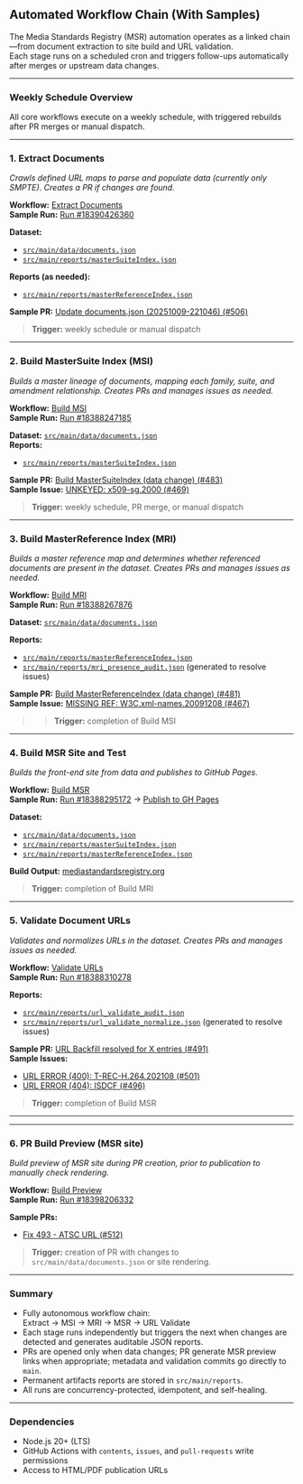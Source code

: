## Automated Workflow Chain (With Samples)

The Media Standards Registry (MSR) automation operates as a linked chain—from document extraction to site build and URL validation.  
Each stage runs on a scheduled cron and triggers follow-ups automatically after merges or upstream data changes.

---

### Weekly Schedule Overview
All core workflows execute on a weekly schedule, with triggered rebuilds after PR merges or manual dispatch.

---

### 1. Extract Documents
_Crawls defined URL maps to parse and populate data (currently only SMPTE). Creates a PR if changes are found._

**Workflow:** [Extract Documents](https://github.com/SteveLLamb/mediastandards-registry/actions/workflows/extract-docs.yml)  
**Sample Run:** [Run #18390426360](https://github.com/SteveLLamb/mediastandards-registry/actions/runs/18390426360/job/52399243873)

**Dataset:**  
- [`src/main/data/documents.json`](https://github.com/SteveLLamb/mediastandards-registry/blob/main/src/main/data/documents.json)  
- [`src/main/reports/masterSuiteIndex.json`](https://github.com/SteveLLamb/mediastandards-registry/blob/main/src/main/reports/masterSuiteIndex.json)

**Reports (as needed):**  
- [`src/main/reports/masterReferenceIndex.json`](https://github.com/SteveLLamb/mediastandards-registry/blob/main/src/main/reports/masterReferenceIndex.json)

**Sample PR:** [Update documents.json (20251009-221046) (#506)](https://github.com/SteveLLamb/mediastandards-registry/pull/506)  

>  **Trigger:** weekly schedule or manual dispatch

---

### 2. Build MasterSuite Index (MSI)
_Builds a master lineage of documents, mapping each family, suite, and amendment relationship. Creates PRs and manages issues as needed._

**Workflow:** [Build MSI](https://github.com/SteveLLamb/mediastandards-registry/actions/workflows/build-master-suite-index.yml)  
**Sample Run:** [Run #18388247185](https://github.com/SteveLLamb/mediastandards-registry/actions/runs/18388247185)

**Dataset:** [`src/main/data/documents.json`](https://github.com/SteveLLamb/mediastandards-registry/blob/main/src/main/data/documents.json)  
**Reports:**  
- [`src/main/reports/masterSuiteIndex.json`](https://github.com/SteveLLamb/mediastandards-registry/blob/main/src/main/reports/masterSuiteIndex.json)

**Sample PR:** [Build MasterSuiteIndex (data change) (#483)](https://github.com/SteveLLamb/mediastandards-registry/pull/483)  
**Sample Issue:** [UNKEYED: x509-sg.2000 (#469)](https://github.com/SteveLLamb/mediastandards-registry/issues/469)

> **Trigger:** weekly schedule, PR merge, or manual dispatch

---

### 3. Build MasterReference Index (MRI)
_Builds a master reference map and determines whether referenced documents are present in the dataset. Creates PRs and manages issues as needed._

**Workflow:** [Build MRI](https://github.com/SteveLLamb/mediastandards-registry/actions/workflows/build-master-reference-index.yml)  
**Sample Run:** [Run #18388267876](https://github.com/SteveLLamb/mediastandards-registry/actions/runs/18388267876)

**Dataset:** [`src/main/data/documents.json`](https://github.com/SteveLLamb/mediastandards-registry/blob/main/src/main/data/documents.json)

**Reports:**  
- [`src/main/reports/masterReferenceIndex.json`](https://github.com/SteveLLamb/mediastandards-registry/blob/main/src/main/reports/masterReferenceIndex.json)  
- [`src/main/reports/mri_presence_audit.json`](https://github.com/SteveLLamb/mediastandards-registry/blob/main/src/main/reports/mri_presence_audit.json) (generated to resolve issues)

**Sample PR:** [Build MasterReferenceIndex (data change) (#481)](https://github.com/SteveLLamb/mediastandards-registry/pull/481)  
**Sample Issue:** [MISSING REF: W3C.xml-names.20091208 (#467)](https://github.com/SteveLLamb/mediastandards-registry/issues/467)

> > **Trigger:** completion of Build MSI

---

### 4. Build MSR Site and Test
_Builds the front-end site from data and publishes to GitHub Pages._

**Workflow:** [Build MSR](https://github.com/SteveLLamb/mediastandards-registry/actions/workflows/build-msr-site.yml)  
**Sample Run:** [Run #18388295172](https://github.com/SteveLLamb/mediastandards-registry/actions/runs/18388295172) → [Publish to GH Pages](https://github.com/SteveLLamb/mediastandards-registry/actions/runs/18388308918)

**Dataset:**  
- [`src/main/data/documents.json`](https://github.com/SteveLLamb/mediastandards-registry/blob/main/src/main/data/documents.json)  
- [`src/main/reports/masterSuiteIndex.json`](https://github.com/SteveLLamb/mediastandards-registry/blob/main/src/main/reports/masterSuiteIndex.json)  
- [`src/main/reports/masterReferenceIndex.json`](https://github.com/SteveLLamb/mediastandards-registry/blob/main/src/main/reports/masterReferenceIndex.json)

**Build Output:** [mediastandardsregistry.org](https://mediastandardsregistry.org/)

> **Trigger:** completion of Build MRI

---

### 5. Validate Document URLs
_Validates and normalizes URLs in the dataset. Creates PRs and manages issues as needed._

**Workflow:** [Validate URLs](https://github.com/SteveLLamb/mediastandards-registry/actions/workflows/validate-urls.yml)  
**Sample Run:** [Run #18388310278](https://github.com/SteveLLamb/mediastandards-registry/actions/runs/18388310278)

**Reports:**  
- [`src/main/reports/url_validate_audit.json`](https://github.com/SteveLLamb/mediastandards-registry/blob/main/src/main/reports/url_validate_audit.json)  
- [`src/main/reports/url_validate_normalize.json`](https://github.com/SteveLLamb/mediastandards-registry/blob/main/src/main/reports/url_validate_normalize.json) (generated to resolve issues)

**Sample PR:** [URL Backfill resolved for X entries (#491)](https://github.com/SteveLLamb/mediastandards-registry/pull/491)  
**Sample Issues:**  
- [URL ERROR (400): T-REC-H.264.202108 (#501)](https://github.com/SteveLLamb/mediastandards-registry/issues/501)  
- [URL ERROR (404): ISDCF (#496)](https://github.com/SteveLLamb/mediastandards-registry/issues/496)

> **Trigger:** completion of Build MSR

---

---

### 6. PR Build Preview (MSR site)
_Build preview of MSR site during PR creation, prior to publication to manually check rendering._

**Workflow:** [Build Preview](https://github.com/SteveLLamb/mediastandards-registry/actions/workflows/pr-build-preview.yml)  
**Sample Run:** [Run #18398206332](https://github.com/SteveLLamb/mediastandards-registry/actions/runs/18398206332)

**Sample PRs:** 
- [Fix 493 - ATSC URL (#512)](https://github.com/SteveLLamb/mediastandards-registry/pull/512)  


> **Trigger:** creation of PR with changes to `src/main/data/documents.json` or site rendering. 

---

### Summary
- Fully autonomous workflow chain:  
  Extract → MSI → MRI → MSR → URL Validate  
- Each stage runs independently but triggers the next when changes are detected and generates auditable JSON reports.  
- PRs are opened only when data changes; PR generate MSR preview links when appropriate; metadata and validation commits go directly to `main`.  
- Permanent artifacts reports are stored in `src/main/reports`.  
- All runs are concurrency-protected, idempotent, and self-healing.

---

### Dependencies
- Node.js 20+ (LTS)  
- GitHub Actions with `contents`, `issues`, and `pull-requests` write permissions  
- Access to HTML/PDF publication URLs
